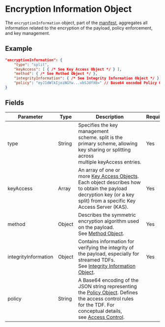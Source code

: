 # Encryption Information Object

The `encryptionInformation` object, part of the [manifest](./manifest.md), aggregates all information related to the encryption of the payload, policy enforcement, and key management.

## Example

```json
"encryptionInformation": {
    "type": "split",
    "keyAccess": [ { /* See Key Access Object */ } ],
    "method": { /* See Method Object */ },
    "integrityInformation": { /* See Integrity Information Object */ },
    "policy": "eyJ1dWlkIjoiNGYw...vbSJdfX0=" // Base64 encoded Policy Object JSON
}
```

## Fields

| Parameter            | Type   | Description                                                                                                                                                                                                                                                                           | Required? |
| -------------------- | ------ | ------------------------------------------------------------------------------------------------------------------------------------------------------------------------------------------------------------------------------------------------------------------------------------- | --------- |
| type                 | String | Specifies the key management scheme. split is the primary scheme, allowing key sharing or splitting across multiple keyAccess entries.                                                                                                                                                | Yes       |
| keyAccess            | Array  | An array of one or more [Key Access Objects](./key_access_object.md). Each object describes how to obtain the payload decryption key (or a key split) from a specific Key Access Server (KAS).                                                           | Yes       |
| method               | Object | Describes the symmetric encryption algorithm used on the payload. See [Method Object](./method.md).                                                                                                                                               | Yes       |
| integrityInformation | Object | Contains information for verifying the integrity of the payload, especially for streamed TDFs. See [Integrity Information Object](./integrity_information.md).                                                                                    | Yes       |
| policy               | String | A Base64 encoding of the JSON string representing the [Policy Object](./policy.md). Defines the access control rules for the TDF. For conceptual details, see [Access Control](../../concepts/access_control.md). |           |